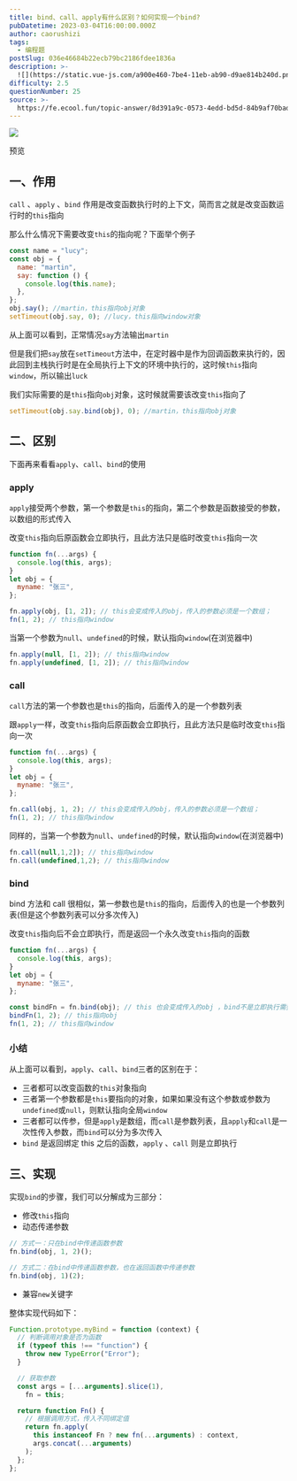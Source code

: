 ```yaml
---
title: bind、call、apply有什么区别？如何实现一个bind?
pubDatetime: 2023-03-04T16:00:00.000Z
author: caorushizi
tags:
  - 编程题
postSlug: 036e46684b22ecb79bc2186fdee1836a
description: >-
  ![](https://static.vue-js.com/a900e460-7be4-11eb-ab90-d9ae814b240d.png)预览一、作用----`call`、`apply`、`bin
difficulty: 2.5
questionNumber: 25
source: >-
  https://fe.ecool.fun/topic-answer/8d391a9c-0573-4edd-bd5d-84b9af70bad5?orderBy=updateTime&order=desc&tagId=26
---
```


![](https://static.vue-js.com/a900e460-7be4-11eb-ab90-d9ae814b240d.png)

预览

## 一、作用

`call` 、`apply` 、`bind` 作用是改变函数执行时的上下文，简而言之就是改变函数运行时的`this`指向

那么什么情况下需要改变`this`的指向呢？下面举个例子

```js
const name = "lucy";
const obj = {
  name: "martin",
  say: function () {
    console.log(this.name);
  },
};
obj.say(); //martin，this指向obj对象
setTimeout(obj.say, 0); //lucy，this指向window对象
```

从上面可以看到，正常情况`say`方法输出`martin`

但是我们把`say`放在`setTimeout`方法中，在定时器中是作为回调函数来执行的，因此回到主栈执行时是在全局执行上下文的环境中执行的，这时候`this`指向`window`，所以输出`luck`

我们实际需要的是`this`指向`obj`对象，这时候就需要该改变`this`指向了

```js
setTimeout(obj.say.bind(obj), 0); //martin，this指向obj对象
```

## 二、区别

下面再来看看`apply`、`call`、`bind`的使用

### apply

`apply`接受两个参数，第一个参数是`this`的指向，第二个参数是函数接受的参数，以数组的形式传入

改变`this`指向后原函数会立即执行，且此方法只是临时改变`this`指向一次

```js
function fn(...args) {
  console.log(this, args);
}
let obj = {
  myname: "张三",
};

fn.apply(obj, [1, 2]); // this会变成传入的obj，传入的参数必须是一个数组；
fn(1, 2); // this指向window
```

当第一个参数为`null`、`undefined`的时候，默认指向`window`(在浏览器中)

```js
fn.apply(null, [1, 2]); // this指向window
fn.apply(undefined, [1, 2]); // this指向window
```

### call

`call`方法的第一个参数也是`this`的指向，后面传入的是一个参数列表

跟`apply`一样，改变`this`指向后原函数会立即执行，且此方法只是临时改变`this`指向一次

```js
function fn(...args) {
  console.log(this, args);
}
let obj = {
  myname: "张三",
};

fn.call(obj, 1, 2); // this会变成传入的obj，传入的参数必须是一个数组；
fn(1, 2); // this指向window
```

同样的，当第一个参数为`null`、`undefined`的时候，默认指向`window`(在浏览器中)

```js
fn.call(null,1,2]); // this指向window
fn.call(undefined,1,2); // this指向window
```

### bind

bind 方法和 call 很相似，第一参数也是`this`的指向，后面传入的也是一个参数列表(但是这个参数列表可以分多次传入)

改变`this`指向后不会立即执行，而是返回一个永久改变`this`指向的函数

```js
function fn(...args) {
  console.log(this, args);
}
let obj = {
  myname: "张三",
};

const bindFn = fn.bind(obj); // this 也会变成传入的obj ，bind不是立即执行需要执行一次
bindFn(1, 2); // this指向obj
fn(1, 2); // this指向window
```

### 小结

从上面可以看到，`apply`、`call`、`bind`三者的区别在于：

- 三者都可以改变函数的`this`对象指向
- 三者第一个参数都是`this`要指向的对象，如果如果没有这个参数或参数为`undefined`或`null`，则默认指向全局`window`
- 三者都可以传参，但是`apply`是数组，而`call`是参数列表，且`apply`和`call`是一次性传入参数，而`bind`可以分为多次传入
- `bind` 是返回绑定 this 之后的函数，`apply` 、`call` 则是立即执行

## 三、实现

实现`bind`的步骤，我们可以分解成为三部分：

- 修改`this`指向
- 动态传递参数

```js
// 方式一：只在bind中传递函数参数
fn.bind(obj, 1, 2)();

// 方式二：在bind中传递函数参数，也在返回函数中传递参数
fn.bind(obj, 1)(2);
```

- 兼容`new`关键字

整体实现代码如下：

```js
Function.prototype.myBind = function (context) {
  // 判断调用对象是否为函数
  if (typeof this !== "function") {
    throw new TypeError("Error");
  }

  // 获取参数
  const args = [...arguments].slice(1),
    fn = this;

  return function Fn() {
    // 根据调用方式，传入不同绑定值
    return fn.apply(
      this instanceof Fn ? new fn(...arguments) : context,
      args.concat(...arguments)
    );
  };
};
```
